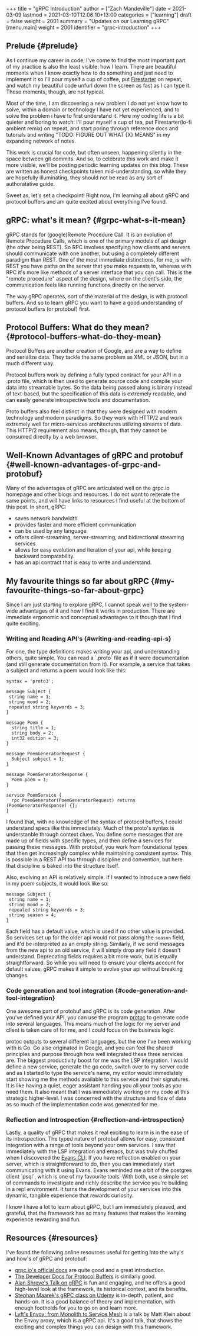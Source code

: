 +++
title = "gRPC Introduction"
author = ["Zach Mandeville"]
date = 2021-03-09
lastmod = 2021-03-10T12:06:10+13:00
categories = ["learning"]
draft = false
weight = 2001
summary = "Updates on our Learning gRPC"
[menu.main]
  weight = 2001
  identifier = "grpc-introduction"
+++

## Prelude {#prelude}

As I continue my career in code, I've come to find the most important part of my
practice is also the least visible: how I learn. There are beautiful moments
when I know exactly how to do something and just need to implement it so I'll
pour myself a cup of coffee, put [Firestarter](https://www.youtube.com/watch?v=wmin5WkOuPw) on repeat, and watch my beautiful code
unfurl down the screen as fast as I can type it. These moments, though, are not
typical.

Most of the time, I am discovering a new problem I do not yet know how to solve,
within a domain or technology I have not yet experienced, and to solve the
problem i have to first understand it. Here my coding life is a bit quieter and
boring to watch: I'll pour myself a cup of tea, put Firestarter(lo-fi ambient
remix) on repeat, and start poring through reference docs and tutorials and
writing "TODO: FIGURE OUT WHAT {X} MEANS" in my expanding network of notes.

This work is crucial for code, but often unseen, happening silently in the space
between git commits. And so, to celebrate this work and make it more visible,
we'll be posting periodic learning updates on this blog. These are written as
honest checkpoints taken mid-understanding, so while they are hopefully
illuminating, they should not be read as any sort of authoratative guide.

Sweet as, let's set a checkpoint! Right now, I'm learning all about gRPC and
protocol buffers and am quite excited about everything I've found.


## gRPC: what's it mean? {#grpc-what-s-it-mean}

gRPC stands for (google)Remote Procedure Call. It is an evolution of Remote
Procedure Calls, which is one of the primary models of api design (the other
being REST). So RPC involves specifying how clients and servers should
communicate with one another, but using a completely different paradigm than
REST. One of the most immediate distinctions, for me, is with REST you have
paths on the server that you make requests to, whereas with RPC it's more like
methods of a server interface that you can call. This is the "remote procedure"
aspect of the design, where on the client's side, the communication feels like
running functions directly on the server.

The way gRPC operates, sort of the material of the design, is with protocol
buffers. And so to learn gRPC you want to have a good understanding of protocol
buffers (or protobuf) first.


## Protocol Buffers: What do they mean? {#protocol-buffers-what-do-they-mean}

Protocol Buffers are another creation of Google, and are a way to define and
serialize data. They tackle the same problem as XML or JSON, but in a much
different way.

Protocol buffers work by defining a fully typed contract for your API in a
.proto file, which is then used to generate source code and compile your data
into streamable bytes. So the data being passed along is binary instead of
text-based, but the specification of this data is extremely readable, and
can easily generate introspective tools and documentation.

Proto buffers also feel distinct in that they were designed with modern
technology and modern paradigms. So they work with HTTP/2 and work extremely
well for micro-services architectures utilizing streams of data. This HTTP/2
requirement also means, though, that they cannot be consumed direclty by a web
browser.


## Well-Known Advantages of gRPC and protobuf {#well-known-advantages-of-grpc-and-protobuf}

Many of the advantages of gRPC are articulated well on the grpc.io homepage and
other blogs and resources. I do not want to reiterate the same points, and will
have links to resources I find useful at the bottom of this post. In short,
gRPC:

-   saves network bandwidth
-   provides faster and more efficient communication
-   can be used by any language
-   offers client-streaming, server-streaming, and bidirectional streaming services
-   allows for easy evolution and iteration of your api, while keeping backward compatability.
-   has an api contract that is easy to write and understand.


## My favourite things so far about gRPC {#my-favourite-things-so-far-about-grpc}

Since I am just starting to explore gRPC, I cannot speak well to the system-wide
advantages of it and how I find it works in production. There are immediate
ergonomic and conceptual advantages to it though that I find quite exciting.


### Writing and Reading API's {#writing-and-reading-api-s}

For one, the type definitions makes writing your api, and understanding others,
quite simple. You can read a \`.proto\` file as if it were documentation (and
still generate documentation from it). For example, a service that takes a
subject and returns a poem would look like this:

```text
syntax = 'proto3';

message Subject {
 string name = 1;
 string mood = 2;
 repeated string keywords = 3;
}

message Poem {
  string title = 1;
  string body = 2;
  int32 edition = 3;
}

message PoemGeneratorRequest {
  Subject subject = 1;
}

message PoemGeneratorResponse {
  Poem poem = 1;
}

service PoemService {
  rpc PoemGenerator(PoemGeneratorRequest) returns (PoemGeneratorResponse) {};
}
```

I found that, with no knowledge of the syntax of protocol buffers, I could
understand specs like this immediately. Much of the proto's syntax is
understanble through context clues. You define some messages that are made up of
fields with specific types, and then define a services for passing these
messages. With protobuf, you work from foundational types that then get
increasingly complex while maintaining consistent syntax. This is possible in a
REST API too through discipline and convention, but here that discipline is
baked into the structure itself.

Also, evolving an API is relatively simple. If I wanted to introduce a new field
in my poem subjects, it would look like so:

```text
message Subject {
 string name = 1;
 string mood = 2;
 repeated string keywords = 3;
 string season = 4;
}
```

Each field has a default value, which is used if no other value is provided. So
services set up for the older api would not pass along the `season` field, and
it'd be interpreted as an empty string. Similarly, if we send messages from the
new api to an old service, it will simply drop any field it doesn't understand.
Deprecating fields requires a bit more work, but is equally straightforward. So
while you will need to ensure your clients account for default values, gRPC
makes it simple to evolve your api without breaking changes.


### Code generation and tool integration {#code-generation-and-tool-integration}

One awesome part of protobuf and gRPC is its code generation. After you've
defined your API, you can use the program [protoc](https://github.com/protocolbuffers/protobuf) to generate code into several
languages. This means much of the logic for my server and client is taken care
of for me, and I could focus on the business logic.

protoc outputs to several different languages, but the one I've been working
with is Go. Go also originated in Google, and you can feel the shared principles
and purpose through how well integrated these three services are. The biggest
productivity boost for me was the LSP integration. I would define a new service,
generate the go code, switch over to my server code and as I started to type the
service's name, my editor would immediately start showing me the methods
available to this service and their signatures. It is like having a quiet, eager
assistant handing you all your tools as you need them. It also meant that I was
immediately working on my code at this strategic higher-level. I was concerned
with the structure and flow of data as so much of the implementation code was
generated for me.


### Reflection and Introspection {#reflection-and-introspection}

Lastly, a quality of gRPC that makes it real exciting to learn is in the ease of
its introspection. The typed nature of protobuf allows for easy, consistent
integration with a range of tools beyond your own services. I saw that
immediately with the LSP integration and emacs, but was truly chuffed when I
discovered the [Evans CLI](https://github.com/ktr0731/evans). If you have reflection enabled on your server, which
is straightforward to do, then you can immediately start communicating with it
using Evans. Evans reminded me a bit of the postgres client \`psql\`, which is one
of my favourite tools. With both, use a simple set of commands to investigate
and richly describe the service you're building in a repl environment. It turns
the development of your services into this dynamic, tangible experience that
rewards curiosity.

I know I have a lot to learn about gRPC, but I am immediately pleased, and
grateful, that the framework has so many features that makes the learning
experience rewarding and fun.


## Resources {#resources}

I've found the following online resources useful for getting into the why's and
how's of gRPC and protobuf:

-   [grpc.io's official docs](https://grpc.io/docs/what-is-grpc/introduction/) are quite good and a great introduction.
-   [The Developer Docs for Protocol Buffers](https://developers.google.com/protocol-buffers/docs/overview) is similarly good.
-   [Alan Shreve's Talk on gRPC](https://www.youtube.com/watch?v=RoXT%5FRkg8LA) is fun and engaging, and he offers a good
    high-level look at the framework, its historical context, and its benefits.
-   [Stephan Maarek's gRPC class on Udemy](https://www.udemy.com/course/grpc-golang/) is in-depth, patient, and hands-on. It is
    a good balance of theory and implementation, with enough footholds for you to
    go on and learn more.
-   [Lyft's Envoy: from Monolith to Service Mesh](https://www.youtube.com/watch?v=RVZX4CwKhGE&t=2915s) is a talk by Matt Klein about the
    Envoy proxy, which is a gRPC api. It's a good talk, that shows the exciting
    and complex things you can design with this framework.
